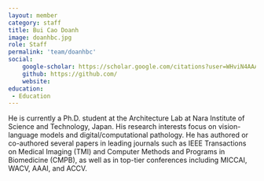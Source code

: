 ```yaml
---
layout: member
category: staff
title: Bui Cao Doanh
image: doanhbc.jpg
role: Staff
permalink: 'team/doanhbc'
social:
    google-scholar: https://scholar.google.com/citations?user=WHviN4AAAAAJ&hl=en
    github: https://github.com/
    website: 
education:
 - Education
---
```

He is currently a Ph.D. student at the Architecture Lab at Nara Institute
of Science and Technology, Japan. His research interests focus on vision-language models and digital/computational pathology. He has authored or co-authored several papers in leading journals such as IEEE Transactions on Medical Imaging (TMI) and Computer Methods and Programs in
Biomedicine (CMPB), as well as in top-tier conferences including MICCAI,
WACV, AAAI, and ACCV.